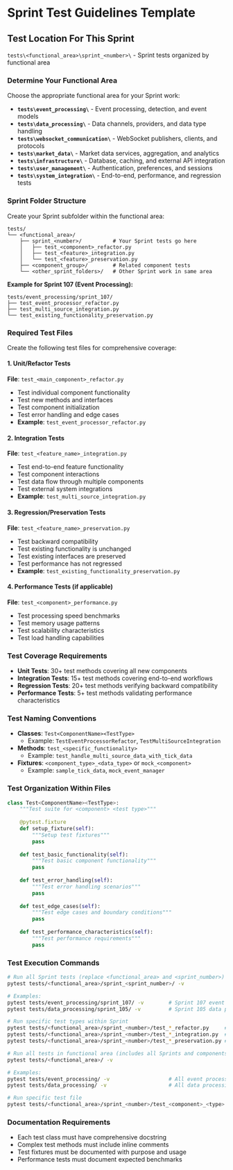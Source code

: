 # Sprint Test Guidelines Template

## Test Location For This Sprint
`tests\<functional_area>\sprint_<number>\` - Sprint tests organized by functional area

### Determine Your Functional Area
Choose the appropriate functional area for your Sprint work:

- **`tests\event_processing\`** - Event processing, detection, and event models
- **`tests\data_processing\`** - Data channels, providers, and data type handling
- **`tests\websocket_communication\`** - WebSocket publishers, clients, and protocols
- **`tests\market_data\`** - Market data services, aggregation, and analytics
- **`tests\infrastructure\`** - Database, caching, and external API integration
- **`tests\user_management\`** - Authentication, preferences, and sessions
- **`tests\system_integration\`** - End-to-end, performance, and regression tests

### Sprint Folder Structure
Create your Sprint subfolder within the functional area:
```
tests/
└── <functional_area>/
    ├── sprint_<number>/          # Your Sprint tests go here
    │   ├── test_<component>_refactor.py
    │   ├── test_<feature>_integration.py
    │   └── test_<feature>_preservation.py
    ├── <component_group>/        # Related component tests
    └── <other_sprint_folders>/   # Other Sprint work in same area
```

**Example for Sprint 107 (Event Processing):**
```
tests/event_processing/sprint_107/
├── test_event_processor_refactor.py
├── test_multi_source_integration.py
└── test_existing_functionality_preservation.py
```

### Required Test Files
Create the following test files for comprehensive coverage:

#### 1. Unit/Refactor Tests
**File**: `test_<main_component>_refactor.py`
- Test individual component functionality
- Test new methods and interfaces
- Test component initialization
- Test error handling and edge cases
- **Example**: `test_event_processor_refactor.py`

#### 2. Integration Tests  
**File**: `test_<feature_name>_integration.py`
- Test end-to-end feature functionality
- Test component interactions
- Test data flow through multiple components
- Test external system integrations
- **Example**: `test_multi_source_integration.py`

#### 3. Regression/Preservation Tests
**File**: `test_<feature_name>_preservation.py` 
- Test backward compatibility
- Test existing functionality is unchanged  
- Test existing interfaces are preserved
- Test performance has not regressed
- **Example**: `test_existing_functionality_preservation.py`

#### 4. Performance Tests (if applicable)
**File**: `test_<component>_performance.py`
- Test processing speed benchmarks
- Test memory usage patterns
- Test scalability characteristics
- Test load handling capabilities

### Test Coverage Requirements
- **Unit Tests**: 30+ test methods covering all new components
- **Integration Tests**: 15+ test methods covering end-to-end workflows  
- **Regression Tests**: 20+ test methods verifying backward compatibility
- **Performance Tests**: 5+ test methods validating performance characteristics

### Test Naming Conventions
- **Classes**: `Test<ComponentName><TestType>`
  - Example: `TestEventProcessorRefactor`, `TestMultiSourceIntegration`
- **Methods**: `test_<specific_functionality>`
  - Example: `test_handle_multi_source_data_with_tick_data`
- **Fixtures**: `<component_type>_<data_type>` or `mock_<component>`
  - Example: `sample_tick_data`, `mock_event_manager`

### Test Organization Within Files
```python
class Test<ComponentName><TestType>:
    """Test suite for <component> <test type>"""
    
    @pytest.fixture
    def setup_fixture(self):
        """Setup test fixtures"""
        pass
    
    def test_basic_functionality(self):
        """Test basic component functionality"""
        pass
    
    def test_error_handling(self):
        """Test error handling scenarios"""
        pass
    
    def test_edge_cases(self):
        """Test edge cases and boundary conditions"""
        pass
    
    def test_performance_characteristics(self):
        """Test performance requirements"""
        pass
```

### Test Execution Commands
```bash
# Run all Sprint tests (replace <functional_area> and <sprint_number>)
pytest tests/<functional_area>/sprint_<sprint_number>/ -v

# Examples:
pytest tests/event_processing/sprint_107/ -v        # Sprint 107 event processing
pytest tests/data_processing/sprint_105/ -v         # Sprint 105 data processing

# Run specific test types within Sprint
pytest tests/<functional_area>/sprint_<number>/test_*_refactor.py     # Unit/refactor tests
pytest tests/<functional_area>/sprint_<number>/test_*_integration.py  # Integration tests  
pytest tests/<functional_area>/sprint_<number>/test_*_preservation.py # Regression tests

# Run all tests in functional area (includes all Sprints and components)
pytest tests/<functional_area>/ -v

# Examples:
pytest tests/event_processing/ -v                   # All event processing tests
pytest tests/data_processing/ -v                    # All data processing tests

# Run specific test file
pytest tests/<functional_area>/sprint_<number>/test_<component>_<type>.py -v
```

### Documentation Requirements
- Each test class must have comprehensive docstring
- Complex test methods must include inline comments
- Test fixtures must be documented with purpose and usage
- Performance tests must document expected benchmarks